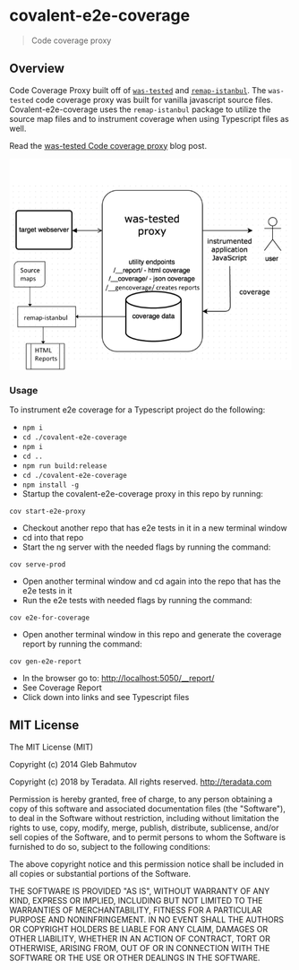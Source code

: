 # covalent-e2e-coverage

> Code coverage proxy

## Overview

Code Coverage Proxy built off of [`was-tested`]() and [`remap-istanbul`](https://github.com/SitePen/remap-istanbul). The `was-tested` code coverage proxy was built for vanilla javascript source files. Covalent-e2e-coverage uses the `remap-istanbul` package to utilize the source map files and to instrument coverage when using Typescript files as well.

Read the [was-tested Code coverage proxy](https://glebbahmutov.com/blog/code-coverage-proxy/) blog post.

![overview](https://raw.githubusercontent.com/Teradata/covalent-tools/develop/covalent-e2e-coverage/images/was-tested-overview.png)

### Usage

To instrument e2e coverage for a Typescript project do the following:

- `npm i`
- `cd ./covalent-e2e-coverage`
- `npm i`
- `cd ..`
- `npm run build:release`
- `cd ./covalent-e2e-coverage`
- `npm install -g`
- Startup the covalent-e2e-coverage proxy in this repo by running:

```
cov start-e2e-proxy
```

- Checkout another repo that has e2e tests in it in a new terminal window
- cd into that repo
- Start the ng server with the needed flags by running the command:

```
cov serve-prod
```

- Open another terminal window and cd again into the repo that has the e2e tests in it
- Run the e2e tests with needed flags by running the command:

```
cov e2e-for-coverage
```

- Open another terminal window in this repo and generate the coverage report by running the command:

```
cov gen-e2e-report
```

- In the browser go to: [http://localhost:5050/\_\_report/](http://localhost:5050/__report/)
- See Coverage Report
- Click down into links and see Typescript files

## MIT License

The MIT License (MIT)

Copyright (c) 2014 Gleb Bahmutov

Copyright (c) 2018 by Teradata. All rights reserved. http://teradata.com

Permission is hereby granted, free of charge, to any person obtaining a copy
of this software and associated documentation files (the "Software"), to deal
in the Software without restriction, including without limitation the rights
to use, copy, modify, merge, publish, distribute, sublicense, and/or sell
copies of the Software, and to permit persons to whom the Software is
furnished to do so, subject to the following conditions:

The above copyright notice and this permission notice shall be included in
all copies or substantial portions of the Software.

THE SOFTWARE IS PROVIDED "AS IS", WITHOUT WARRANTY OF ANY KIND, EXPRESS OR
IMPLIED, INCLUDING BUT NOT LIMITED TO THE WARRANTIES OF MERCHANTABILITY,
FITNESS FOR A PARTICULAR PURPOSE AND NONINFRINGEMENT. IN NO EVENT SHALL THE
AUTHORS OR COPYRIGHT HOLDERS BE LIABLE FOR ANY CLAIM, DAMAGES OR OTHER
LIABILITY, WHETHER IN AN ACTION OF CONTRACT, TORT OR OTHERWISE, ARISING FROM,
OUT OF OR IN CONNECTION WITH THE SOFTWARE OR THE USE OR OTHER DEALINGS IN
THE SOFTWARE.
